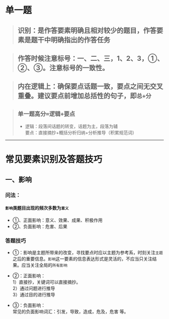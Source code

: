 # 单一题
>## 识别：是作答要素明确且相对较少的题目，作答要素是题干中明确指出的作答任务

>## 作答时候注意标号：一、二、三，1、2、3，①、②、③。注意标号的一致性。

>## 内在逻辑上：确保要点话题一致，要点之间无交叉重叠。建议要点前增加总括性的句子，即`总+分`

>## **`单一题高分=逻辑+要点`**
>* 逻辑：段落间话题的转变，话题为主，段落为辅  
要点：直接摘抄+概括分析归纳+分析推导（积累规范词）
---  

# 常见要素识别及答题技巧

## 一、影响
### **问法**：
#### `影响`类题目出现的频次多数为`意义`
* ①、正面影响：意义、效果、成果、积极作用
* ②、负面影响：危害、后果

### **答题技巧**

* ①：影响是主题所带来的改变，寻找要点时应以主题为参考系，时刻关注`主题`之后的重要信息。`影响`这一要素的信息表达形式是灵活的，不应当只关注结果。应当关注全局的`所有影响`

* ②：正面影响：  
  1）直接抄，关键词可以直接摘抄。  
  2）通过问题进行推导  
  3）通过目的进行推导

* ③：负面影响：  
  常见的负面影响词汇：引发，导致，造成，危及，危害 等。
  
